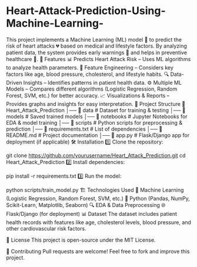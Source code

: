 # Heart-Attack-Prediction-Using-Machine-Learning-
This project implements a Machine Learning (ML) model 🧠 to predict the risk of heart attacks 💔 based on medical and lifestyle factors. By analyzing patient data, the system provides early warnings 🚨 and helps in preventive healthcare 🏥.
🚀 Features
📊 Predicts Heart Attack Risk – Uses ML algorithms to analyze health parameters.
🧠 Feature Engineering – Considers key factors like age, blood pressure, cholesterol, and lifestyle habits.
🔍 Data-Driven Insights – Identifies patterns in patient health data.
⚙️ Multiple ML Models – Compares different algorithms (Logistic Regression, Random Forest, SVM, etc.) for better accuracy.
📈 Visualizations & Reports – Provides graphs and insights for easy interpretation.
📂 Project Structure
📁 Heart_Attack_Prediction
│── 📂 data              # Dataset for training & testing
│── 📂 models            # Saved trained models
│── 📂 notebooks         # Jupyter Notebooks for EDA & model training
│── 📂 scripts           # Python scripts for preprocessing & prediction
│── 📄 requirements.txt  # List of dependencies
│── 📄 README.md         # Project documentation
│── 📄 app.py            # Flask/Django app for deployment (if applicable)
🛠️ Installation
1️⃣ Clone the repository:

git clone https://github.com/yourusername/Heart_Attack_Prediction.git
cd Heart_Attack_Prediction
2️⃣ Install dependencies:

pip install -r requirements.txt
3️⃣ Run the model:

python scripts/train_model.py
🏗️ Technologies Used
🧠 Machine Learning (Logistic Regression, Random Forest, SVM, etc.)
🐍 Python (Pandas, NumPy, Scikit-Learn, Matplotlib, Seaborn)
🔍 EDA & Data Preprocessing
🌐 Flask/Django (for deployment)
📊 Dataset
The dataset includes patient health records with features like age, cholesterol levels, blood pressure, and other cardiovascular risk factors.

📜 License
This project is open-source under the MIT License.

🤝 Contributing
Pull requests are welcome! Feel free to fork and improve this project.
